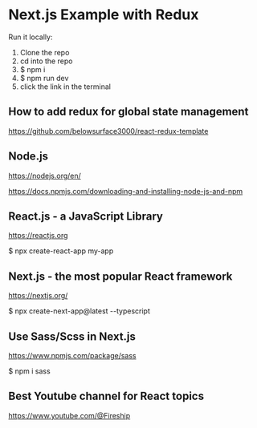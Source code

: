 # Next.js Example with Redux
Run it locally:
1. Clone the repo
2. cd into the repo
3. $ npm i
4. $ npm run dev
5. click the link in the terminal

## How to add redux for global state management
https://github.com/belowsurface3000/react-redux-template

## Node.js
https://nodejs.org/en/

https://docs.npmjs.com/downloading-and-installing-node-js-and-npm

## React.js - a JavaScript Library
https://reactjs.org

$ npx create-react-app my-app

## Next.js - the most popular React framework
https://nextjs.org/

$ npx create-next-app@latest --typescript

## Use Sass/Scss in Next.js
https://www.npmjs.com/package/sass

$ npm i sass

## Best Youtube channel for React topics
https://www.youtube.com/@Fireship
